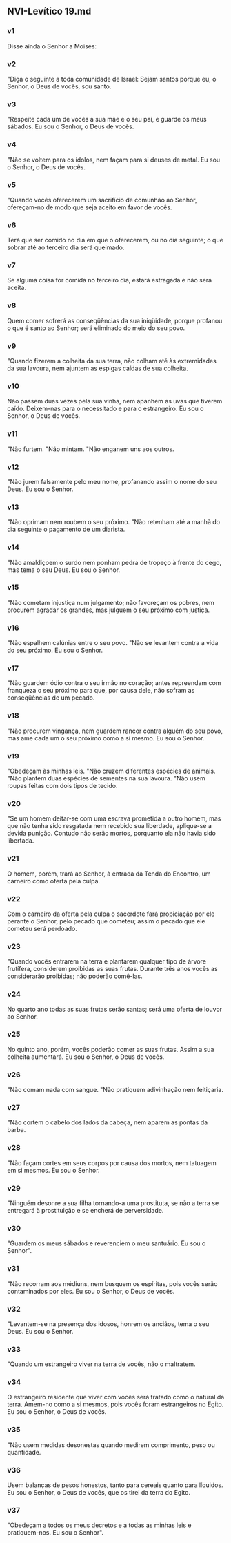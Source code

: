 ## NVI-Levítico 19.md
### v1
 Disse ainda o Senhor a Moisés:
### v2
 "Diga o seguinte a toda comunidade de Israel: Sejam santos porque eu, o Senhor, o Deus de vocês, sou santo.
### v3
 "Respeite cada um de vocês a sua mãe e o seu pai, e guarde os meus sábados. Eu sou o Senhor, o Deus de vocês.
### v4
 "Não se voltem para os ídolos, nem façam para si deuses de metal. Eu sou o Senhor, o Deus de vocês.
### v5
 "Quando vocês oferecerem um sacrifício de comunhão ao Senhor, ofereçam-no de modo que seja aceito em favor de vocês.
### v6
 Terá que ser comido no dia em que o oferecerem, ou no dia seguinte; o que sobrar até ao terceiro dia será queimado.
### v7
 Se alguma coisa for comida no terceiro dia, estará estragada e não será aceita.
### v8
 Quem comer sofrerá as conseqüências da sua iniqüidade, porque profanou o que é santo ao Senhor; será eliminado do meio do seu povo.
### v9
 "Quando fizerem a colheita da sua terra, não colham até às extremidades da sua lavoura, nem ajuntem as espigas caídas de sua colheita.
### v10
 Não passem duas vezes pela sua vinha, nem apanhem as uvas que tiverem caído. Deixem-nas para o necessitado e para o estrangeiro. Eu sou o Senhor, o Deus de vocês.
### v11
 "Não furtem. "Não mintam. "Não enganem uns aos outros.
### v12
 "Não jurem falsamente pelo meu nome, profanando assim o nome do seu Deus. Eu sou o Senhor.
### v13
 "Não oprimam nem roubem o seu próximo. "Não retenham até a manhã do dia seguinte o pagamento de um diarista.
### v14
 "Não amaldiçoem o surdo nem ponham pedra de tropeço à frente do cego, mas tema o seu Deus. Eu sou o Senhor.
### v15
 "Não cometam injustiça num julgamento; não favoreçam os pobres, nem procurem agradar os grandes, mas julguem o seu próximo com justiça.
### v16
 "Não espalhem calúnias entre o seu povo. "Não se levantem contra a vida do seu próximo. Eu sou o Senhor.
### v17
 "Não guardem ódio contra o seu irmão no coração; antes repreendam com franqueza o seu próximo para que, por causa dele, não sofram as conseqüências de um pecado.
### v18
 "Não procurem vingança, nem guardem rancor contra alguém do seu povo, mas ame cada um o seu próximo como a si mesmo. Eu sou o Senhor.
### v19
 "Obedeçam às minhas leis. "Não cruzem diferentes espécies de animais. "Não plantem duas espécies de sementes na sua lavoura. "Não usem roupas feitas com dois tipos de tecido.
### v20
 "Se um homem deitar-se com uma escrava prometida a outro homem, mas que não tenha sido resgatada nem recebido sua liberdade, aplique-se a devida punição. Contudo não serão mortos, porquanto ela não havia sido libertada.
### v21
 O homem, porém, trará ao Senhor, à entrada da Tenda do Encontro, um carneiro como oferta pela culpa.
### v22
 Com o carneiro da oferta pela culpa o sacerdote fará propiciação por ele perante o Senhor, pelo pecado que cometeu; assim o pecado que ele cometeu será perdoado.
### v23
 "Quando vocês entrarem na terra e plantarem qualquer tipo de árvore frutífera, considerem proibidas as suas frutas. Durante três anos vocês as considerarão proibidas; não poderão comê-las.
### v24
 No quarto ano todas as suas frutas serão santas; será uma oferta de louvor ao Senhor.
### v25
 No quinto ano, porém, vocês poderão comer as suas frutas. Assim a sua colheita aumentará. Eu sou o Senhor, o Deus de vocês.
### v26
 "Não comam nada com sangue. "Não pratiquem adivinhação nem feitiçaria.
### v27
 "Não cortem o cabelo dos lados da cabeça, nem aparem as pontas da barba.
### v28
 "Não façam cortes em seus corpos por causa dos mortos, nem tatuagem em si mesmos. Eu sou o Senhor.
### v29
 "Ninguém desonre a sua filha tornando-a uma prostituta, se não a terra se entregará à prostituição e se encherá de perversidade.
### v30
 "Guardem os meus sábados e reverenciem o meu santuário. Eu sou o Senhor".
### v31
 "Não recorram aos médiuns, nem busquem os espíritas, pois vocês serão contaminados por eles. Eu sou o Senhor, o Deus de vocês.
### v32
 "Levantem-se na presença dos idosos, honrem os anciãos, tema o seu Deus. Eu sou o Senhor.
### v33
 "Quando um estrangeiro viver na terra de vocês, não o maltratem.
### v34
 O estrangeiro residente que viver com vocês será tratado como o natural da terra. Amem-no como a si mesmos, pois vocês foram estrangeiros no Egito. Eu sou o Senhor, o Deus de vocês.
### v35
 "Não usem medidas desonestas quando medirem comprimento, peso ou quantidade.
### v36
 Usem balanças de pesos honestos, tanto para cereais quanto para líquidos. Eu sou o Senhor, o Deus de vocês, que os tirei da terra do Egito.
### v37
 "Obedeçam a todos os meus decretos e a todas as minhas leis e pratiquem-nos. Eu sou o Senhor".
